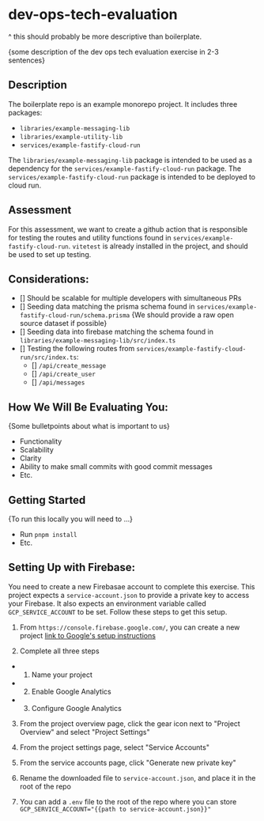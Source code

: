 # dev-ops-tech-evaluation
^ this should probably be more descriptive than boilerplate.

{some description of the dev ops tech evaluation exercise in 2-3 sentences}

## Description

The boilerplate repo is an example monorepo project. It includes three packages:

- `libraries/example-messaging-lib`
- `libraries/example-utility-lib`
- `services/example-fastify-cloud-run`

The `libraries/example-messaging-lib` package is intended to be used as a dependency for the `services/example-fastify-cloud-run` package. The `services/example-fastify-cloud-run` package is intended to be deployed to cloud run.

## Assessment

For this assessment, we want to create a github action that is responsible for testing the routes and utility functions found in `services/example-fastify-cloud-run`. `vitetest` is already installed in the project, and should be used to set up testing.

## Considerations:

- [] Should be scalable for multiple developers with simultaneous PRs
- [] Seeding data matching the prisma schema found in `services/example-fastify-cloud-run/schema.prisma` {We should provide a raw open source dataset if possible}
- [] Seeding data into firebase matching the schema found in `libraries/example-messaging-lib/src/index.ts`
- [] Testing the following routes from `services/example-fastify-cloud-run/src/index.ts`:
  - [] `/api/create_message`
  - [] `/api/create_user`
  - [] `/api/messages`

## How We Will Be Evaluating You:

{Some bulletpoints about what is important to us}

-   Functionality
-   Scalability
-   Clarity
-   Ability to make small commits with good commit messages
-   Etc.

## Getting Started

{To run this locally you will need to ...}

-   Run `pnpm install`
-   Etc.

## Setting Up with Firebase:

You need to create a new Firebasae account to complete this exercise. This project expects a `service-account.json` to provide a private key to access your Firebase. It also expects an environment variable called `GCP_SERVICE_ACCOUNT` to be set. Follow these steps to get this setup.

1. From `https://console.firebase.google.com/`, you can create a new project [link to Google's setup instructions]()

2. Complete all three steps

- 1. Name your project
- 2. Enable Google Analytics
- 3. Configure Google Analytics

3. From the project overview page, click the gear icon next to "Project Overview" and select "Project Settings"

4. From the project settings page, select "Service Accounts"

5. From the service accounts page, click "Generate new private key"

6. Rename the downloaded file to `service-account.json`, and place it in the root of the repo

7. You can add a `.env` file to the root of the repo where you can store
   `GCP_SERVICE_ACCOUNT="{{path to service-account.json}}"`
